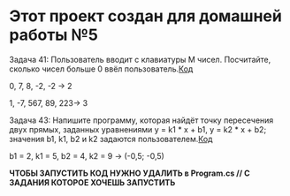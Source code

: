 # Этот проект создан для домашней работы №5
Задача 41: Пользователь вводит с клавиатуры M чисел. Посчитайте, сколько чисел больше 0 ввёл пользователь.[Код](Ex001UserInput.cs)

0, 7, 8, -2, -2 -> 2

1, -7, 567, 89, 223-> 3

Задача 43: Напишите программу, которая найдёт точку пересечения двух прямых, заданных уравнениями y = k1 * x + b1, y = k2 * x + b2; значения b1, k1, b2 и k2 задаются пользователем.[Код](Ex001UserInput.cs)

b1 = 2, k1 = 5, b2 = 4, k2 = 9 -> (-0,5; -0,5)

__ЧТОБЫ ЗАПУСТИТЬ КОД НУЖНО УДАЛИТЬ в Program.cs // С ЗАДАНИЯ КОТОРОЕ ХОЧЕШЬ ЗАПУСТИТЬ__